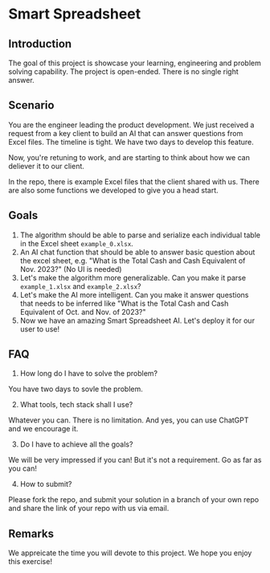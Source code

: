 # Smart Spreadsheet

## Introduction

The goal of this project is showcase your learning, engineering and problem solving capability. The project is open-ended. There is no single right answer.

## Scenario

You are the engineer leading the product development. We just received a request from a key client to build an AI that can answer questions from Excel files. The timeline is tight. We have two days to develop this feature. 

Now, you're retuning to work, and are starting to think about how we can deliever it to our client.

In the repo, there is example Excel files that the client shared with us. There are also some functions we developed to give you a head start.  

## Goals

1. The algorithm should be able to parse and serialize each individual table in the Excel sheet `example_0.xlsx`.
2. An AI chat function that should be able to answer basic question about the excel sheet, e.g. "What is the Total Cash and Cash Equivalent of Nov. 2023?" (No UI is needed)
3. Let's make the algorithm more generalizable. Can you make it parse `example_1.xlsx` and `example_2.xlsx`?
4. Let's make the AI more intelligent. Can you make it answer questions that needs to be inferred like "What is the Total Cash and Cash Equivalent of Oct. and Nov. of 2023?"
5. Now we have an amazing Smart Spreadsheet AI. Let's deploy it for our user to use!

## FAQ

1. How long do I have to solve the problem? 

You have two days to sovle the problem. 

2. What tools, tech stack shall I use? 

Whatever you can. There is no limitation. And yes, you can use ChatGPT and we encourage it.

3. Do I have to achieve all the goals? 

We will be very impressed if you can! But it's not a requirement. Go as far as you can!

4. How to submit?

Please fork the repo, and submit your solution in a branch of your own repo and share the link of your repo with us via email.

## Remarks

We appreicate the time you will devote to this project. We hope you enjoy this exercise!

